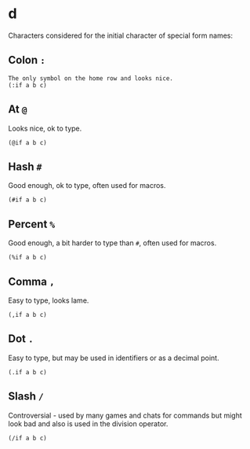 # d

Characters considered for the initial character of special form names:

## Colon `:`
```
The only symbol on the home row and looks nice.
(:if a b c)
```

## At `@`
Looks nice, ok to type.
```
(@if a b c)
```

## Hash `#`
Good enough, ok to type, often used for macros.
```
(#if a b c)
```

## Percent `%`
Good enough, a bit harder to type than `#`, often used for macros.
```
(%if a b c)
```

## Comma `,`
Easy to type, looks lame.
```
(,if a b c)
```

## Dot `.`
Easy to type, but may be used in identifiers or as a decimal point.
```
(.if a b c)
```

## Slash `/`
Controversial - used by many games and chats for commands but might look
bad and also is used in the division operator.
```
(/if a b c)
```
